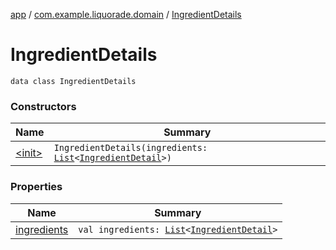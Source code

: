 [app](../../index.md) / [com.example.liquorade.domain](../index.md) / [IngredientDetails](./index.md)

# IngredientDetails

`data class IngredientDetails`

### Constructors

| Name | Summary |
|---|---|
| [&lt;init&gt;](-init-.md) | `IngredientDetails(ingredients: `[`List`](https://kotlinlang.org/api/latest/jvm/stdlib/kotlin.collections/-list/index.html)`<`[`IngredientDetail`](../-ingredient-detail/index.md)`>)` |

### Properties

| Name | Summary |
|---|---|
| [ingredients](ingredients.md) | `val ingredients: `[`List`](https://kotlinlang.org/api/latest/jvm/stdlib/kotlin.collections/-list/index.html)`<`[`IngredientDetail`](../-ingredient-detail/index.md)`>` |
